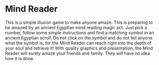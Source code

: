# Mind Reader
This is a simple illusion game to make anyone amaze. This is preparing to be amazed by an ancient Egyptian mind reading magic act. Just pick a number, follow some simple instructions and find a matching symbol in an ancient Egyptian scroll. Do not click on the symbol and do not tell anyone what the symbol is, for the Mind Reader can reach right into the depth of your soul and retrieve it! With quality graphics and presentation, the Mind Reader will surely amaze your friends and family. They will have no idea how it is done.

